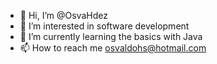 - 👋 Hi, I’m @OsvaHdez
- 👀 I’m interested in software development
- 🌱 I’m currently learning the basics with Java 
- 📫 How to reach me osvaldohs@hotmail.com

<!---
OsvaHdez/OsvaHdez is a ✨ special ✨ repository because its `README.md` (this file) appears on your GitHub profile.
You can click the Preview link to take a look at your changes.
--->
